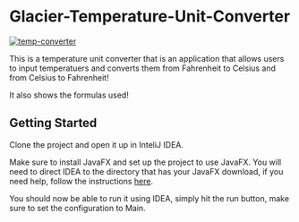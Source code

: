 # Glacier-Temperature-Unit-Converter
<a href="https://ibb.co/QX7xyr3"><img src="https://i.ibb.co/XVfGcSr/temp-converter.jpg" alt="temp-converter" border="0"></a>

This is a temperature unit converter that is an application that allows users to input temperatuers and converts them from Fahrenheit to Celsius and from Celsius to Fahrenheit!

It also shows the formulas used!

## Getting Started
Clone the project and open it up in InteliJ IDEA.

Make sure to install JavaFX and set up the project to use JavaFX. You will need to direct IDEA to the directory that has your JavaFX download, if you need help, follow the instructions [here](https://www.jetbrains.com/help/idea/javafx.html#vm-options).

You should now be able to run it using IDEA, simply hit the run button, make sure to set the configuration to Main.
